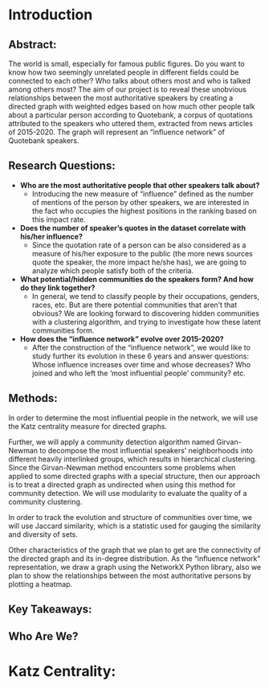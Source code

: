 # Introduction
## Abstract:
The world is small, especially for famous public figures. Do you want to know how two seemingly unrelated people in different fields could be connected to each other? Who talks about others most and who is talked among others most?  The aim of our project is to reveal these unobvious relationships between the most authoritative speakers by creating a directed graph with weighted edges based on how much other people talk about a particular person according to Quotebank, a corpus of quotations attributed to the speakers who uttered them, extracted from news articles of 2015-2020. The graph will represent an “influence network” of Quotebank speakers. 

## Research Questions:
* **Who are the most authoritative people that other speakers talk about?** 
    - Introducing the new measure of “influence” defined as the number of mentions of the person by other speakers, we are interested in the fact who occupies the highest positions in the ranking based on this impact rate. 
* **Does the number of speaker’s quotes in the dataset correlate with his/her influence?**
    - Since the quotation rate of a person can be also considered as a measure of his/her exposure to the public (the more news sources quote the speaker, the more impact he/she has), we are going to analyze which people satisfy both of the criteria.
* **What potential/hidden communities do the speakers form? And how do they link together?**
    - In general, we tend to classify people by their occupations, genders, races, etc. But are there potential communities that aren’t that obvious? We are looking forward to discovering hidden communities with a clustering algorithm, and trying to investigate how these latent communities form.
* **How does the “influence network” evolve over 2015-2020?**
    - After the construction of the “influence network”, we would like to study further its evolution in these 6 years and answer questions: Whose influence increases over time and whose decreases? Who joined and who left the ‘most influential people’ community? etc.
 
## Methods:
In order to determine the most influential people in the network, we will use the Katz centrality measure for directed graphs.

Further, we will apply a community detection algorithm named Girvan-Newman to decompose the most influential speakers’ neighborhoods into different heavily interlinked groups, which results in hierarchical clustering. Since the Girvan-Newman method encounters some problems when applied to some directed graphs with a special structure, then our approach is to treat a directed graph as undirected when using this method for community detection. We will use modularity to evaluate the quality of a community clustering.

In order to track the evolution and structure of communities over time, we will use Jaccard similarity, which is a statistic used for gauging the similarity and diversity of sets.

Other characteristics of the graph that we plan to get are the connectivity of the directed graph and its in-degree distribution. As the “influence network” representation, we draw a graph using the NetworkX Python library, also we plan to show the relationships between the most authoritative persons by plotting a heatmap.

## Key Takeaways:

## Who Are We?
<div class="flourish-embed flourish-bar-chart-race" data-src="visualisation/8129285"><script src="https://public.flourish.studio/resources/embed.js"></script></div>

# Katz Centrality:
<div class="flourish-embed flourish-chart" data-src="visualisation/8140221"><script src="https://public.flourish.studio/resources/embed.js"></script></div>

<div class="flourish-embed flourish-network" data-src="visualisation/8133516"><script src="https://public.flourish.studio/resources/embed.js"></script></div>
